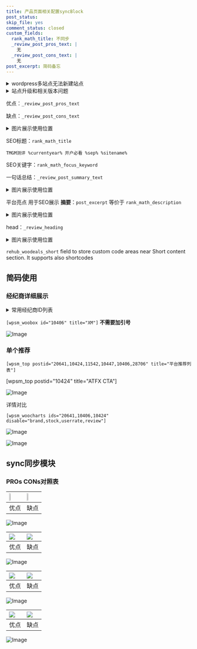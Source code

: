```yaml
---
title: 产品页面相关配置syncBlock
post_status: 
skip_file: yes
comment_status: closed
custom_fields:
  rank_math_title: 不同步
  _review_post_pros_text: |
    无
  _review_post_cons_text: |
    无
post_excerpt: 简码备忘
---
```

<details><summary>wordpress多站点无法新建站点</summary>

<li>和报错需要清理cookies一样的原因</li>
<li>wp-config.php里面<code>define( 'SUBDOMAIN_INSTALL', false );//子域名安装</code></li>
<li>新建子站点是用<code>define( 'SUBDOMAIN_INSTALL', true);//子域名安装</code> 完成以后，改成<code>false</code></li>
</details>

<details><summary>站点升级和相关版本问题</summary>

<p>wordpress：5.9.9
woocommerce：7.5.1
出现问题的地方：主题选项里面>><strong>Product layout >>compact style</strong></p>
<p>如何出现没有用过的字段 导致无法保存。先导出配置 然后进行修改，后面再次恢复即可。</p>
<p>出现部分字段无法显示时，需要返回默认布局后，对产品进行保存就好了。</p>
<p></p>
</details>

优点：`_review_post_pros_text`

缺点：`_review_post_cons_text`

<details><summary>图片展示使用位置</summary>

<img src="https://prod-files-secure.s3.us-west-2.amazonaws.com/39ed1227-6d7d-4570-be36-9ccd4a2c4241/f51d3d83-55d4-4bdf-9604-f37ec77ab556/Untitled.png?X-Amz-Algorithm=AWS4-HMAC-SHA256&X-Amz-Content-Sha256=UNSIGNED-PAYLOAD&X-Amz-Credential=ASIAZI2LB466WNVK3E4K%2F20251009%2Fus-west-2%2Fs3%2Faws4_request&X-Amz-Date=20251009T045516Z&X-Amz-Expires=3600&X-Amz-Security-Token=IQoJb3JpZ2luX2VjEDUaCXVzLXdlc3QtMiJGMEQCIFXJrMnUK%2BqIFnf799lDx1tuJSxLU12KP1nWxBqbYmylAiBoFrRtEc8TmngEsU3NL3isMzfKQfkI%2F5hdLCpLAgk0ISqIBAjO%2F%2F%2F%2F%2F%2F%2F%2F%2F%2F8BEAAaDDYzNzQyMzE4MzgwNSIM7iwWTVWnM084qk5SKtwDyNb5RM0xWujsBFTqqvoyaWZnD8wY2AcP%2BFKdLn%2BO4xdSmfmQpAPOFwJa85ZgJ%2BL5gXg486h%2BgUcuVs3kFyFLtM%2BTLCcpz3oIKlM6hAUCOvnpAfPWgD4uFHaRMK40T9QcF47t6h1rCWJVbYjCxDkj7zDKW9w9iAulXRdvd0hlkBWYEZINB1vI1E%2B3cAAVRhIx43woivMWuCc4vZK%2FN29QD2KCPDO1mCx%2FS9GeU%2F5PRd9qG%2FgYlPLXiAqYiGTAzhcH750Ao%2BHwNGHhvVHWlj9i2dZaMxZ9Rr%2FJXavFUwyr8Bs5of9fMyAxYsbuD0mKbnd60foenmlU1mjIHUtCze7oeRbV3BxefG%2BheijgDx4VkP6U6Ir1ZOz0mqq7%2BzJkfQISOTc5jeXKHGd3Fn6lZyQ%2BQ0cHFVLHJJUxnvPNP4uLcKWUPEylGYbFIvnSxYaNESggoOl%2B4pneCXfuI1jAFu%2BNxIYeLG2V8CFLo23rKWcLaakNHt43AYTl%2BYtUgimLvTfi56tmlNcA8MwoIYGMArF75Z17%2BGouOOeC7X%2FFkiCgqOj85xKrX9byDvP1NMtx5OyCKSpD81JlgqtaU0PdUnVjgr1BTGf9vfW8Xci64NWyAp2UmY5Iou2yOSDmW4Ewr%2FecxwY6pgHlcXbEg5mH9JEIzqOLzXbKy6ur1EtQPMkMfDDf4lGqdat%2BU7fhFnzF5LLHlCQZeLSxHFLIYdCL1paCWPJBelnfPut%2Fsa5wDehqtnUvaT3oaibLdrQv1WB0JdO0nJ8IXkSEtXQtJE1rQoDFZa32pFd09c1E8RsmUKmegAk8%2BjCBKf7QCFw3%2Bb9aZw702OFxJkpPCw3X3eJMj7DWlwxZQf3an4JLcK6w&X-Amz-Signature=366054e5e197ad129f7717d0357c062d4907a04184bcc20d227006600ad8d01b&X-Amz-SignedHeaders=host&x-amz-checksum-mode=ENABLED&x-id=GetObject" alt="Image">
</details>

SEO标题：`rank_math_title`

`TMGM测评 %currentyear% 开户必看 %sep% %sitename%`

SEO关键字：`rank_math_focus_keyword`

一句话总结：`_review_post_summary_text`

<details><summary>图片展示使用位置</summary>

<img src="https://prod-files-secure.s3.us-west-2.amazonaws.com/39ed1227-6d7d-4570-be36-9ccd4a2c4241/4b96a922-296c-4f4e-8630-d1c870cbce01/Untitled.png?X-Amz-Algorithm=AWS4-HMAC-SHA256&X-Amz-Content-Sha256=UNSIGNED-PAYLOAD&X-Amz-Credential=ASIAZI2LB466RLBFFUVZ%2F20251009%2Fus-west-2%2Fs3%2Faws4_request&X-Amz-Date=20251009T045516Z&X-Amz-Expires=3600&X-Amz-Security-Token=IQoJb3JpZ2luX2VjEDUaCXVzLXdlc3QtMiJGMEQCIEtwHlSX07guHCoEi2GJV2M21yz3eKnQ8dXuR8vGAbwUAiBGuoyndSFv3K5G0UeXCRFrmWyp8Wsk0mY0YmVZ4ZVyIiqIBAjO%2F%2F%2F%2F%2F%2F%2F%2F%2F%2F8BEAAaDDYzNzQyMzE4MzgwNSIMvN8tOPAs9SJO7HX5KtwDAWtbhDhC%2BNUXgQLdNNPC6hsk4q0xxzptxRCvGNQeLfTuagrgk0ztHwDHLsP0oHz%2F7t8rDJY0Lu1LcAZmQPd4luE33evU3aG7t4yy9n8o%2FrSZY4zS3ctoksk4Ruw12Q%2BS%2F0QfgH55R%2FUSZI91NO5%2FwsAL7ZiyUNpY6iIUyL02qqZLQDYzZuyty0oz19F6p3Qr10P3lt6J1VL5zQQrlAN14RSat6mXMRqzFOpSoKYjIvrv7G%2B7OEj3QqeK%2FbA5Eig0LoEYXtkMuBVL4sdtqar%2BGHjMlY%2FT4rskk6J%2BXkZwgOzPbm90b270Mt3Xgt1wo8H%2B9YlNpkN08qkboca8xC%2F9f0Z%2F554Iqv67iw67Suea8LPKHgaLC5oQrj0lJGWTJ8TJhu2bgAxiqsvtyFAq6XqS7Alj5aZJV7IJ3ra9V9Jh7JzFAUx9HWFRGpWMtpKBWKXr2SjmMoBmsXTnoSiqPAKimQs8UlMQQJZFxYN5rDQcgwLeRkO5QjiytkiUWx1JaxvzGbp8bpEnwyBfb2NaZoLfDvRuojBmB23PMtNr3LTp6wDWha2vBBep5jS918uQJF7sANajlLdCkZ%2FNbFOgQOaeHdth5Maw3nMNFIZ6lBakNz05BynEmdyjY58pzo8w%2FPecxwY6pgG%2FDdPMZ4w6%2B37ix9F5Zo%2F9nOMnxohI1dGOeESq6DZsCRc6pQF0fZ%2F2YRlPH6cVH1odCE38DuvTnkF%2BAKEKzEaa82UbOeIW92ASVL5fIbzxkMbW2ArWpYSJks3Bg%2BgjlBPs44LqCfH2%2BiebnK4lXXeb3SzYeM%2FyjRZOHVE5%2BJdNi7IWD4NuMvZDzrKEBwvQGSvSydSzmUEFIWuTRF1VyWXCfaGmyzj8&X-Amz-Signature=8c84f3751d461a1b013791e61ec5d34a3571f48af1aa6aa5d2727be20c304756&X-Amz-SignedHeaders=host&x-amz-checksum-mode=ENABLED&x-id=GetObject" alt="Image">
</details>

平台亮点 用于SEO展示 **摘要**：`post_excerpt`  等价于 `rank_math_description`

<details><summary>图片展示使用位置</summary>

<img src="https://prod-files-secure.s3.us-west-2.amazonaws.com/39ed1227-6d7d-4570-be36-9ccd4a2c4241/1ee11f63-b60a-4dfe-a7a7-d58ff23b5d88/Untitled.png?X-Amz-Algorithm=AWS4-HMAC-SHA256&X-Amz-Content-Sha256=UNSIGNED-PAYLOAD&X-Amz-Credential=ASIAZI2LB4664YRPOX5S%2F20251009%2Fus-west-2%2Fs3%2Faws4_request&X-Amz-Date=20251009T045516Z&X-Amz-Expires=3600&X-Amz-Security-Token=IQoJb3JpZ2luX2VjEDUaCXVzLXdlc3QtMiJIMEYCIQC11rpQ%2FdsydOmikEvEN10kwPfEpXdqCqzOn0D6iweD3QIhAPbfsxcfa1bavsA5EpmYy2DNlL96x2ugTjaIDrC7ofeYKogECM7%2F%2F%2F%2F%2F%2F%2F%2F%2F%2FwEQABoMNjM3NDIzMTgzODA1IgzgZmQT%2BxDa9M6HUuoq3AMDIar8RkVIoHkH24ZU25j806NdW68W8teJ0p80EyCRLu0fukk%2FFcN%2Bcz5rVIUzPfbOKfUjbv7REPz8Qnvh%2F9dqb3uFn2COnL16gzzH1HCohoPvwYT1%2B8%2BWdpDDW5z3KYbEUqctAw5R68pqrrjik4EjvrjcfzESxeILYVnaziQG8ZMay3l1pW%2BdNmm%2FwVe0S8xaN5yjjjlBjjcWfCL1Sxksdh%2FBrEZyxvOMHjpjU%2FIxaRIXyVHCeE%2B3Qz2J8MW9OqwP4SCoqCH%2BOwGlB66ocvWoa98y31%2FdDp01MlEy3zhaSb3wP16nUXZYED9cYb%2FDWjKc1kFb%2B19a0M2ZE7rpf0YoZmi1Ge0ckeK6WlEB3M78gjOKjoz%2FCzPawSPC3tTYWFELlby50DIEaHkAoByrCO%2FS2A2TfRPytAuJ5Dc4g3iKTiQw1SQ2A77yK%2BUSTMKY%2BIvsq5sRvLC5nUPn%2FBf11FZTu4qOlV9ICabj%2FJELys9WLp7MyOYdtA1zYF7h%2BI9iMgT%2Bgid0b75rvdNZbavygaYWaqtTWn753nEkC5%2Bo1BzeMvD8liy5ZHKGDtCi7UiJ3FcJcYG25rpjddgoNfZrkNVv1apFIxbs8JTKGEjXzxYZUChwbDsngZD4CBy76jCv95zHBjqkATjk6OdgDPgaU%2BAlyO68vTBD7HziybDfJZzyio2SZGZSsetmjMiqGhn051sVvNTgsnOfUd82OmnJz5G0nK5eTzSbHc%2F3cP%2F9FL9L7mtcBEpO6mMxis6chvJDL7u2990nxSui6wdKmDgU2QRbrZxA1GbMp4D3JywvvijyWFEIaN3%2FtawoaQ%2FrIOR%2B81SCp9N1AoHhk0uGZ8WQFOB%2FJvVNEiQyDoa6&X-Amz-Signature=8fbf5411d5146549d4ef48050967668db89195f571d0ee1b0a0a446d073811e9&X-Amz-SignedHeaders=host&x-amz-checksum-mode=ENABLED&x-id=GetObject" alt="Image">
<img src="https://prod-files-secure.s3.us-west-2.amazonaws.com/39ed1227-6d7d-4570-be36-9ccd4a2c4241/ad4118b5-78d8-4fbe-801e-3b29b5d99c01/Untitled.png?X-Amz-Algorithm=AWS4-HMAC-SHA256&X-Amz-Content-Sha256=UNSIGNED-PAYLOAD&X-Amz-Credential=ASIAZI2LB4664YRPOX5S%2F20251009%2Fus-west-2%2Fs3%2Faws4_request&X-Amz-Date=20251009T045516Z&X-Amz-Expires=3600&X-Amz-Security-Token=IQoJb3JpZ2luX2VjEDUaCXVzLXdlc3QtMiJIMEYCIQC11rpQ%2FdsydOmikEvEN10kwPfEpXdqCqzOn0D6iweD3QIhAPbfsxcfa1bavsA5EpmYy2DNlL96x2ugTjaIDrC7ofeYKogECM7%2F%2F%2F%2F%2F%2F%2F%2F%2F%2FwEQABoMNjM3NDIzMTgzODA1IgzgZmQT%2BxDa9M6HUuoq3AMDIar8RkVIoHkH24ZU25j806NdW68W8teJ0p80EyCRLu0fukk%2FFcN%2Bcz5rVIUzPfbOKfUjbv7REPz8Qnvh%2F9dqb3uFn2COnL16gzzH1HCohoPvwYT1%2B8%2BWdpDDW5z3KYbEUqctAw5R68pqrrjik4EjvrjcfzESxeILYVnaziQG8ZMay3l1pW%2BdNmm%2FwVe0S8xaN5yjjjlBjjcWfCL1Sxksdh%2FBrEZyxvOMHjpjU%2FIxaRIXyVHCeE%2B3Qz2J8MW9OqwP4SCoqCH%2BOwGlB66ocvWoa98y31%2FdDp01MlEy3zhaSb3wP16nUXZYED9cYb%2FDWjKc1kFb%2B19a0M2ZE7rpf0YoZmi1Ge0ckeK6WlEB3M78gjOKjoz%2FCzPawSPC3tTYWFELlby50DIEaHkAoByrCO%2FS2A2TfRPytAuJ5Dc4g3iKTiQw1SQ2A77yK%2BUSTMKY%2BIvsq5sRvLC5nUPn%2FBf11FZTu4qOlV9ICabj%2FJELys9WLp7MyOYdtA1zYF7h%2BI9iMgT%2Bgid0b75rvdNZbavygaYWaqtTWn753nEkC5%2Bo1BzeMvD8liy5ZHKGDtCi7UiJ3FcJcYG25rpjddgoNfZrkNVv1apFIxbs8JTKGEjXzxYZUChwbDsngZD4CBy76jCv95zHBjqkATjk6OdgDPgaU%2BAlyO68vTBD7HziybDfJZzyio2SZGZSsetmjMiqGhn051sVvNTgsnOfUd82OmnJz5G0nK5eTzSbHc%2F3cP%2F9FL9L7mtcBEpO6mMxis6chvJDL7u2990nxSui6wdKmDgU2QRbrZxA1GbMp4D3JywvvijyWFEIaN3%2FtawoaQ%2FrIOR%2B81SCp9N1AoHhk0uGZ8WQFOB%2FJvVNEiQyDoa6&X-Amz-Signature=39b34961eb004fc21892001931502de6b0ca43b732553d23d85f96039233569f&X-Amz-SignedHeaders=host&x-amz-checksum-mode=ENABLED&x-id=GetObject" alt="Image">
<img src="https://prod-files-secure.s3.us-west-2.amazonaws.com/39ed1227-6d7d-4570-be36-9ccd4a2c4241/a38cf7c9-a79c-4b64-9e94-13589fe0758b/Untitled.png?X-Amz-Algorithm=AWS4-HMAC-SHA256&X-Amz-Content-Sha256=UNSIGNED-PAYLOAD&X-Amz-Credential=ASIAZI2LB4664YRPOX5S%2F20251009%2Fus-west-2%2Fs3%2Faws4_request&X-Amz-Date=20251009T045516Z&X-Amz-Expires=3600&X-Amz-Security-Token=IQoJb3JpZ2luX2VjEDUaCXVzLXdlc3QtMiJIMEYCIQC11rpQ%2FdsydOmikEvEN10kwPfEpXdqCqzOn0D6iweD3QIhAPbfsxcfa1bavsA5EpmYy2DNlL96x2ugTjaIDrC7ofeYKogECM7%2F%2F%2F%2F%2F%2F%2F%2F%2F%2FwEQABoMNjM3NDIzMTgzODA1IgzgZmQT%2BxDa9M6HUuoq3AMDIar8RkVIoHkH24ZU25j806NdW68W8teJ0p80EyCRLu0fukk%2FFcN%2Bcz5rVIUzPfbOKfUjbv7REPz8Qnvh%2F9dqb3uFn2COnL16gzzH1HCohoPvwYT1%2B8%2BWdpDDW5z3KYbEUqctAw5R68pqrrjik4EjvrjcfzESxeILYVnaziQG8ZMay3l1pW%2BdNmm%2FwVe0S8xaN5yjjjlBjjcWfCL1Sxksdh%2FBrEZyxvOMHjpjU%2FIxaRIXyVHCeE%2B3Qz2J8MW9OqwP4SCoqCH%2BOwGlB66ocvWoa98y31%2FdDp01MlEy3zhaSb3wP16nUXZYED9cYb%2FDWjKc1kFb%2B19a0M2ZE7rpf0YoZmi1Ge0ckeK6WlEB3M78gjOKjoz%2FCzPawSPC3tTYWFELlby50DIEaHkAoByrCO%2FS2A2TfRPytAuJ5Dc4g3iKTiQw1SQ2A77yK%2BUSTMKY%2BIvsq5sRvLC5nUPn%2FBf11FZTu4qOlV9ICabj%2FJELys9WLp7MyOYdtA1zYF7h%2BI9iMgT%2Bgid0b75rvdNZbavygaYWaqtTWn753nEkC5%2Bo1BzeMvD8liy5ZHKGDtCi7UiJ3FcJcYG25rpjddgoNfZrkNVv1apFIxbs8JTKGEjXzxYZUChwbDsngZD4CBy76jCv95zHBjqkATjk6OdgDPgaU%2BAlyO68vTBD7HziybDfJZzyio2SZGZSsetmjMiqGhn051sVvNTgsnOfUd82OmnJz5G0nK5eTzSbHc%2F3cP%2F9FL9L7mtcBEpO6mMxis6chvJDL7u2990nxSui6wdKmDgU2QRbrZxA1GbMp4D3JywvvijyWFEIaN3%2FtawoaQ%2FrIOR%2B81SCp9N1AoHhk0uGZ8WQFOB%2FJvVNEiQyDoa6&X-Amz-Signature=ac996e20e96711d90ec717ceea2cda3646ee0b1db6a394a56897a65a546b9252&X-Amz-SignedHeaders=host&x-amz-checksum-mode=ENABLED&x-id=GetObject" alt="Image">
<img src="https://prod-files-secure.s3.us-west-2.amazonaws.com/39ed1227-6d7d-4570-be36-9ccd4a2c4241/7da6fc1e-d2ac-42ae-8c75-cb5749aa18f6/Untitled.png?X-Amz-Algorithm=AWS4-HMAC-SHA256&X-Amz-Content-Sha256=UNSIGNED-PAYLOAD&X-Amz-Credential=ASIAZI2LB4664YRPOX5S%2F20251009%2Fus-west-2%2Fs3%2Faws4_request&X-Amz-Date=20251009T045516Z&X-Amz-Expires=3600&X-Amz-Security-Token=IQoJb3JpZ2luX2VjEDUaCXVzLXdlc3QtMiJIMEYCIQC11rpQ%2FdsydOmikEvEN10kwPfEpXdqCqzOn0D6iweD3QIhAPbfsxcfa1bavsA5EpmYy2DNlL96x2ugTjaIDrC7ofeYKogECM7%2F%2F%2F%2F%2F%2F%2F%2F%2F%2FwEQABoMNjM3NDIzMTgzODA1IgzgZmQT%2BxDa9M6HUuoq3AMDIar8RkVIoHkH24ZU25j806NdW68W8teJ0p80EyCRLu0fukk%2FFcN%2Bcz5rVIUzPfbOKfUjbv7REPz8Qnvh%2F9dqb3uFn2COnL16gzzH1HCohoPvwYT1%2B8%2BWdpDDW5z3KYbEUqctAw5R68pqrrjik4EjvrjcfzESxeILYVnaziQG8ZMay3l1pW%2BdNmm%2FwVe0S8xaN5yjjjlBjjcWfCL1Sxksdh%2FBrEZyxvOMHjpjU%2FIxaRIXyVHCeE%2B3Qz2J8MW9OqwP4SCoqCH%2BOwGlB66ocvWoa98y31%2FdDp01MlEy3zhaSb3wP16nUXZYED9cYb%2FDWjKc1kFb%2B19a0M2ZE7rpf0YoZmi1Ge0ckeK6WlEB3M78gjOKjoz%2FCzPawSPC3tTYWFELlby50DIEaHkAoByrCO%2FS2A2TfRPytAuJ5Dc4g3iKTiQw1SQ2A77yK%2BUSTMKY%2BIvsq5sRvLC5nUPn%2FBf11FZTu4qOlV9ICabj%2FJELys9WLp7MyOYdtA1zYF7h%2BI9iMgT%2Bgid0b75rvdNZbavygaYWaqtTWn753nEkC5%2Bo1BzeMvD8liy5ZHKGDtCi7UiJ3FcJcYG25rpjddgoNfZrkNVv1apFIxbs8JTKGEjXzxYZUChwbDsngZD4CBy76jCv95zHBjqkATjk6OdgDPgaU%2BAlyO68vTBD7HziybDfJZzyio2SZGZSsetmjMiqGhn051sVvNTgsnOfUd82OmnJz5G0nK5eTzSbHc%2F3cP%2F9FL9L7mtcBEpO6mMxis6chvJDL7u2990nxSui6wdKmDgU2QRbrZxA1GbMp4D3JywvvijyWFEIaN3%2FtawoaQ%2FrIOR%2B81SCp9N1AoHhk0uGZ8WQFOB%2FJvVNEiQyDoa6&X-Amz-Signature=98dd41d612e79355f2019c0d6e1db1287a7c1b4d287c9d025d33b3f71b42c664&X-Amz-SignedHeaders=host&x-amz-checksum-mode=ENABLED&x-id=GetObject" alt="Image">
<img src="https://prod-files-secure.s3.us-west-2.amazonaws.com/39ed1227-6d7d-4570-be36-9ccd4a2c4241/7e97f40a-eaee-47f5-b2f9-475f96808fa7/Untitled.png?X-Amz-Algorithm=AWS4-HMAC-SHA256&X-Amz-Content-Sha256=UNSIGNED-PAYLOAD&X-Amz-Credential=ASIAZI2LB4664YRPOX5S%2F20251009%2Fus-west-2%2Fs3%2Faws4_request&X-Amz-Date=20251009T045516Z&X-Amz-Expires=3600&X-Amz-Security-Token=IQoJb3JpZ2luX2VjEDUaCXVzLXdlc3QtMiJIMEYCIQC11rpQ%2FdsydOmikEvEN10kwPfEpXdqCqzOn0D6iweD3QIhAPbfsxcfa1bavsA5EpmYy2DNlL96x2ugTjaIDrC7ofeYKogECM7%2F%2F%2F%2F%2F%2F%2F%2F%2F%2FwEQABoMNjM3NDIzMTgzODA1IgzgZmQT%2BxDa9M6HUuoq3AMDIar8RkVIoHkH24ZU25j806NdW68W8teJ0p80EyCRLu0fukk%2FFcN%2Bcz5rVIUzPfbOKfUjbv7REPz8Qnvh%2F9dqb3uFn2COnL16gzzH1HCohoPvwYT1%2B8%2BWdpDDW5z3KYbEUqctAw5R68pqrrjik4EjvrjcfzESxeILYVnaziQG8ZMay3l1pW%2BdNmm%2FwVe0S8xaN5yjjjlBjjcWfCL1Sxksdh%2FBrEZyxvOMHjpjU%2FIxaRIXyVHCeE%2B3Qz2J8MW9OqwP4SCoqCH%2BOwGlB66ocvWoa98y31%2FdDp01MlEy3zhaSb3wP16nUXZYED9cYb%2FDWjKc1kFb%2B19a0M2ZE7rpf0YoZmi1Ge0ckeK6WlEB3M78gjOKjoz%2FCzPawSPC3tTYWFELlby50DIEaHkAoByrCO%2FS2A2TfRPytAuJ5Dc4g3iKTiQw1SQ2A77yK%2BUSTMKY%2BIvsq5sRvLC5nUPn%2FBf11FZTu4qOlV9ICabj%2FJELys9WLp7MyOYdtA1zYF7h%2BI9iMgT%2Bgid0b75rvdNZbavygaYWaqtTWn753nEkC5%2Bo1BzeMvD8liy5ZHKGDtCi7UiJ3FcJcYG25rpjddgoNfZrkNVv1apFIxbs8JTKGEjXzxYZUChwbDsngZD4CBy76jCv95zHBjqkATjk6OdgDPgaU%2BAlyO68vTBD7HziybDfJZzyio2SZGZSsetmjMiqGhn051sVvNTgsnOfUd82OmnJz5G0nK5eTzSbHc%2F3cP%2F9FL9L7mtcBEpO6mMxis6chvJDL7u2990nxSui6wdKmDgU2QRbrZxA1GbMp4D3JywvvijyWFEIaN3%2FtawoaQ%2FrIOR%2B81SCp9N1AoHhk0uGZ8WQFOB%2FJvVNEiQyDoa6&X-Amz-Signature=52ddab3a744b3d0110cb2ba833634c88844ae8147ba29dc782f9a37c40db3081&X-Amz-SignedHeaders=host&x-amz-checksum-mode=ENABLED&x-id=GetObject" alt="Image">
</details>

head：`_review_heading`

<details><summary>图片展示使用位置</summary>

<img src="https://prod-files-secure.s3.us-west-2.amazonaws.com/39ed1227-6d7d-4570-be36-9ccd4a2c4241/3a4650ad-9887-415c-889a-edd51fa54f27/Untitled.png?X-Amz-Algorithm=AWS4-HMAC-SHA256&X-Amz-Content-Sha256=UNSIGNED-PAYLOAD&X-Amz-Credential=ASIAZI2LB4667NKF6P3N%2F20251009%2Fus-west-2%2Fs3%2Faws4_request&X-Amz-Date=20251009T045517Z&X-Amz-Expires=3600&X-Amz-Security-Token=IQoJb3JpZ2luX2VjEDUaCXVzLXdlc3QtMiJIMEYCIQC1WqRM%2B73YQfyhFMAcAoHB6MAx80G2pOoYrdwjfv4e2QIhAMePsaUc9ERfCtQhBuK%2BivabzGc1Mv%2F8JAzHJxaAxcxrKogECM7%2F%2F%2F%2F%2F%2F%2F%2F%2F%2FwEQABoMNjM3NDIzMTgzODA1IgzNLF5O8uYGwjZFea8q3ANgBTdSymVhBWSpGA1PITRZjuSOcZ0MV1VJxkBlJhxYRYaxmcOIPJzYm1M0ZKh1e0vphrZR1XBShtoVXhahVFIi%2F%2FypHky5zKq0tDK9q1FhP7BAADV1d3YgVA7yH92fD%2FIixyiBeBFyutfQhboQrXsOjoQvKlAO1vRAHR9OGq9z0Yi0GW8%2F%2B8uhu0I67fSLQ4STvTJaKhzfo6JLH5fkVnZgwTMLO6sKHqL7u7HYBHjoJwLyTxS6oaHWopGKixF1l8ULK1Oe5Y2r9E2q%2FPMCu5jjhNUm5XareOmWN9byFPublwlwAryqj4cnp5CRCxqgSMayVS9dpfoOWJ6HLbTkC6gO6O2VYIrSE2XOY0XZLOCpITl1ftKTxR%2Bym%2BP8llak%2BX%2FlotC57eHREh2hgw%2FmkdfidboH%2BuoNZV2jmXzNvouUrjUZQtFILBSKM7lSAZUIR33LPPBeIDdRsfMRlGAqA%2B%2Fy0wYrm2TGO9F1EwVsnJp4zCC8jpfenHoZ1ajvx%2Bbde2AdV1xEaIzoNSkaP9mR9Tm%2B6AlwcQ1Zlb5GuiNfC2BmPzK7pIhIKAyRf%2BMGDinldZ4cMPcdvd18YrikLgRe%2FVlYZ3frJCa5WsNyR0nFXvJziWTLdzfAVj%2B7RL%2FqiTCW95zHBjqkAdfgNU7fRGEOLhxQDTQ7gCvIK2NZTHn%2BUgk3h5UO8DsM8lUgfMerdfXrp5WKoSmTDW2lKXlYiY7HBybaIpbiBm9ftIegRBXBF5t2XdEn734Y2NWWhjtB7D6pJWBXd1JfJGVJfvOhmb3pWGR0obPRvjAq1ygc%2BpVaZAhLmtxvzQ0Pdixnb%2Fk7UOKK%2B6dQ8ESEDOQVXxIFtp9I1dPXLd4WtYTB%2F2eY&X-Amz-Signature=c745c372acee258392cd86ffe2c86184cf10397136ae547a0c33edd9cd562e58&X-Amz-SignedHeaders=host&x-amz-checksum-mode=ENABLED&x-id=GetObject" alt="Image">
</details>

`rehub_woodeals_short`	field to store custom code areas near Short content section. It supports also shortcodes



## 简码使用

### 经纪商详细展示

<details><summary>常用经纪商ID列表</summary>

<pre><code class="php">嘉盛 ===> 20641  [wpsm_woobox id="20641" title="嘉盛"]
易信easymarkets ===> 11542  [wpsm_woobox id="11542" title="易信easymarkets"]
ATFX外汇 ===> 10424  [wpsm_woobox id="10424" title="ATFX"]
XM ===> 10406  [wpsm_woobox id="10406" title="XM"]
TMGM ===> 29622  [wpsm_woobox id="29622" title="TMGM"]
HYCM ===> 10447  [wpsm_woobox id="10447" title="HYCM"]
fpmarkets澳福外汇 ===> 20639  [wpsm_woobox id="20639" title="fpmarkets澳福外汇"]</code></pre>
</details>

`[wpsm_woobox id="10406" title="XM"]` **不需要加引号**

![Image](https://prod-files-secure.s3.us-west-2.amazonaws.com/39ed1227-6d7d-4570-be36-9ccd4a2c4241/4f898f9d-0fa7-4e43-acd3-ac6bc7be575a/Untitled.png?X-Amz-Algorithm=AWS4-HMAC-SHA256&X-Amz-Content-Sha256=UNSIGNED-PAYLOAD&X-Amz-Credential=ASIAZI2LB466UNYY4C4Q%2F20251009%2Fus-west-2%2Fs3%2Faws4_request&X-Amz-Date=20251009T045515Z&X-Amz-Expires=3600&X-Amz-Security-Token=IQoJb3JpZ2luX2VjEDUaCXVzLXdlc3QtMiJIMEYCIQCksEiUsdlVWldEj1v419ZXOy2yH7qwG%2B5IKIaLV%2FxHfgIhAJJEv8J6j72ezAw6ITmpKhpGDOPgiwnftssbuHUhGRh0KogECM7%2F%2F%2F%2F%2F%2F%2F%2F%2F%2FwEQABoMNjM3NDIzMTgzODA1IgxNqZaSGHHnLTafZjIq3APnXtqlKR4y%2FrulvzbvoYrYz40zMOe17dtLEHpInfZjjoL9fusSPFq7YFKKuw4OIqYdhk87EX7KbRtFLcJAEHS%2BFYYycKwj2skBLMsUAmWZaD%2F1hWD%2BEewU5pocO7DWBg1xahK5hi7ueyG%2FkraDzmKteiy4v15mSqzMYRKbT3aBSiS3qZ4y0Gx%2B%2Fwo%2F0SgpyhxMwo0k%2FZcRhbUy6FzKc5kva4w4TzK6celBcjLDB%2FS80VrlWD%2FLRiLYnugPKzaKUsIt8nNI5K20YOBJrN9I6stTHhFc%2F9ceKa1XPtwir5Piis%2BOmQCAVQKCzY3XN4krvTe9ovuLrm7oXtYZ%2FlcgR7NeIw28yGmCRjhi%2BUbMEpDQCh7s%2FQem6aavO1LvGryptyvT5IEt39r9qbKva4TEtovNaPBtTdC7DJ7I5aHI0QgU0XFvvTa5xSUqKKIx8DL%2BDlAwj41F9Kxz7zoVcUhAVeGHqBRD3uGwIW%2FO42llyb5nMIQZ4W8fdGw8ukpoij3s%2Fxz5bmAZzErrIjwSZIg7aaGomNYJMcuBrr0mvnHqq%2F1oXoYn%2BNHgFv57vip0mM1zzsDxiSO3yjcDSh3FgZ1SxXUsmtr%2FmdCsdxGDrq%2FhTluXE9SRK%2FXF%2F9i%2Br6cUIDCZ95zHBjqkAeO9boDNaEBvkt8EZPupNJ1gbte1vHIoFXt4%2BcxSFyQOHBwzdiaa5GZalqW6iFhsUEXVj9xwAhs6KENje49hoccETaBq9HfVblt3asCsnpKDexXUsyY%2BSu5FEOTrheg%2FAs9VmKJk4kPNTe3l45O5oEEEnmfaOLW2RYTjbs24jYYb1CkNNll%2BPNm85uT4Sdb9121tj0EdIM%2BcTcL%2Fk3NI4%2BTIH4g5&X-Amz-Signature=21b93a0d12ead9ddfc9c24dc87d405561ed2dc5217ccf41a5889374f240dace8&X-Amz-SignedHeaders=host&x-amz-checksum-mode=ENABLED&x-id=GetObject)

### 单个推荐
`[wpsm_top postid="20641,10424,11542,10447,10406,28706" title="平台推荐列表"]`

[wpsm_top postid="10424" title="ATFX CTA"]

![Image](https://prod-files-secure.s3.us-west-2.amazonaws.com/39ed1227-6d7d-4570-be36-9ccd4a2c4241/5ac620dc-51a8-48b6-b55d-91f47299193c/Untitled.png?X-Amz-Algorithm=AWS4-HMAC-SHA256&X-Amz-Content-Sha256=UNSIGNED-PAYLOAD&X-Amz-Credential=ASIAZI2LB466UNYY4C4Q%2F20251009%2Fus-west-2%2Fs3%2Faws4_request&X-Amz-Date=20251009T045515Z&X-Amz-Expires=3600&X-Amz-Security-Token=IQoJb3JpZ2luX2VjEDUaCXVzLXdlc3QtMiJIMEYCIQCksEiUsdlVWldEj1v419ZXOy2yH7qwG%2B5IKIaLV%2FxHfgIhAJJEv8J6j72ezAw6ITmpKhpGDOPgiwnftssbuHUhGRh0KogECM7%2F%2F%2F%2F%2F%2F%2F%2F%2F%2FwEQABoMNjM3NDIzMTgzODA1IgxNqZaSGHHnLTafZjIq3APnXtqlKR4y%2FrulvzbvoYrYz40zMOe17dtLEHpInfZjjoL9fusSPFq7YFKKuw4OIqYdhk87EX7KbRtFLcJAEHS%2BFYYycKwj2skBLMsUAmWZaD%2F1hWD%2BEewU5pocO7DWBg1xahK5hi7ueyG%2FkraDzmKteiy4v15mSqzMYRKbT3aBSiS3qZ4y0Gx%2B%2Fwo%2F0SgpyhxMwo0k%2FZcRhbUy6FzKc5kva4w4TzK6celBcjLDB%2FS80VrlWD%2FLRiLYnugPKzaKUsIt8nNI5K20YOBJrN9I6stTHhFc%2F9ceKa1XPtwir5Piis%2BOmQCAVQKCzY3XN4krvTe9ovuLrm7oXtYZ%2FlcgR7NeIw28yGmCRjhi%2BUbMEpDQCh7s%2FQem6aavO1LvGryptyvT5IEt39r9qbKva4TEtovNaPBtTdC7DJ7I5aHI0QgU0XFvvTa5xSUqKKIx8DL%2BDlAwj41F9Kxz7zoVcUhAVeGHqBRD3uGwIW%2FO42llyb5nMIQZ4W8fdGw8ukpoij3s%2Fxz5bmAZzErrIjwSZIg7aaGomNYJMcuBrr0mvnHqq%2F1oXoYn%2BNHgFv57vip0mM1zzsDxiSO3yjcDSh3FgZ1SxXUsmtr%2FmdCsdxGDrq%2FhTluXE9SRK%2FXF%2F9i%2Br6cUIDCZ95zHBjqkAeO9boDNaEBvkt8EZPupNJ1gbte1vHIoFXt4%2BcxSFyQOHBwzdiaa5GZalqW6iFhsUEXVj9xwAhs6KENje49hoccETaBq9HfVblt3asCsnpKDexXUsyY%2BSu5FEOTrheg%2FAs9VmKJk4kPNTe3l45O5oEEEnmfaOLW2RYTjbs24jYYb1CkNNll%2BPNm85uT4Sdb9121tj0EdIM%2BcTcL%2Fk3NI4%2BTIH4g5&X-Amz-Signature=005a78752fa873fa01014d05089dbbf5a1f661ffda6c47babccf3f1e3950c587&X-Amz-SignedHeaders=host&x-amz-checksum-mode=ENABLED&x-id=GetObject)

详情对比

`[wpsm_woocharts ids="20641,10406,10424" disable="brand,stock,userrate,review"]`

![Image](https://prod-files-secure.s3.us-west-2.amazonaws.com/39ed1227-6d7d-4570-be36-9ccd4a2c4241/bf3ba45f-b9f3-4295-8aef-b4a495fd25f4/Untitled.png?X-Amz-Algorithm=AWS4-HMAC-SHA256&X-Amz-Content-Sha256=UNSIGNED-PAYLOAD&X-Amz-Credential=ASIAZI2LB466UNYY4C4Q%2F20251009%2Fus-west-2%2Fs3%2Faws4_request&X-Amz-Date=20251009T045515Z&X-Amz-Expires=3600&X-Amz-Security-Token=IQoJb3JpZ2luX2VjEDUaCXVzLXdlc3QtMiJIMEYCIQCksEiUsdlVWldEj1v419ZXOy2yH7qwG%2B5IKIaLV%2FxHfgIhAJJEv8J6j72ezAw6ITmpKhpGDOPgiwnftssbuHUhGRh0KogECM7%2F%2F%2F%2F%2F%2F%2F%2F%2F%2FwEQABoMNjM3NDIzMTgzODA1IgxNqZaSGHHnLTafZjIq3APnXtqlKR4y%2FrulvzbvoYrYz40zMOe17dtLEHpInfZjjoL9fusSPFq7YFKKuw4OIqYdhk87EX7KbRtFLcJAEHS%2BFYYycKwj2skBLMsUAmWZaD%2F1hWD%2BEewU5pocO7DWBg1xahK5hi7ueyG%2FkraDzmKteiy4v15mSqzMYRKbT3aBSiS3qZ4y0Gx%2B%2Fwo%2F0SgpyhxMwo0k%2FZcRhbUy6FzKc5kva4w4TzK6celBcjLDB%2FS80VrlWD%2FLRiLYnugPKzaKUsIt8nNI5K20YOBJrN9I6stTHhFc%2F9ceKa1XPtwir5Piis%2BOmQCAVQKCzY3XN4krvTe9ovuLrm7oXtYZ%2FlcgR7NeIw28yGmCRjhi%2BUbMEpDQCh7s%2FQem6aavO1LvGryptyvT5IEt39r9qbKva4TEtovNaPBtTdC7DJ7I5aHI0QgU0XFvvTa5xSUqKKIx8DL%2BDlAwj41F9Kxz7zoVcUhAVeGHqBRD3uGwIW%2FO42llyb5nMIQZ4W8fdGw8ukpoij3s%2Fxz5bmAZzErrIjwSZIg7aaGomNYJMcuBrr0mvnHqq%2F1oXoYn%2BNHgFv57vip0mM1zzsDxiSO3yjcDSh3FgZ1SxXUsmtr%2FmdCsdxGDrq%2FhTluXE9SRK%2FXF%2F9i%2Br6cUIDCZ95zHBjqkAeO9boDNaEBvkt8EZPupNJ1gbte1vHIoFXt4%2BcxSFyQOHBwzdiaa5GZalqW6iFhsUEXVj9xwAhs6KENje49hoccETaBq9HfVblt3asCsnpKDexXUsyY%2BSu5FEOTrheg%2FAs9VmKJk4kPNTe3l45O5oEEEnmfaOLW2RYTjbs24jYYb1CkNNll%2BPNm85uT4Sdb9121tj0EdIM%2BcTcL%2Fk3NI4%2BTIH4g5&X-Amz-Signature=f1b81eb134e0d16ecfdab14d9b33d8d53d8e14b063f8bbf0716c8fbf120c3e38&X-Amz-SignedHeaders=host&x-amz-checksum-mode=ENABLED&x-id=GetObject)

![Image](https://prod-files-secure.s3.us-west-2.amazonaws.com/39ed1227-6d7d-4570-be36-9ccd4a2c4241/30bc56ef-f383-4b48-9768-2ebc9e436ec0/Untitled.png?X-Amz-Algorithm=AWS4-HMAC-SHA256&X-Amz-Content-Sha256=UNSIGNED-PAYLOAD&X-Amz-Credential=ASIAZI2LB466UNYY4C4Q%2F20251009%2Fus-west-2%2Fs3%2Faws4_request&X-Amz-Date=20251009T045515Z&X-Amz-Expires=3600&X-Amz-Security-Token=IQoJb3JpZ2luX2VjEDUaCXVzLXdlc3QtMiJIMEYCIQCksEiUsdlVWldEj1v419ZXOy2yH7qwG%2B5IKIaLV%2FxHfgIhAJJEv8J6j72ezAw6ITmpKhpGDOPgiwnftssbuHUhGRh0KogECM7%2F%2F%2F%2F%2F%2F%2F%2F%2F%2FwEQABoMNjM3NDIzMTgzODA1IgxNqZaSGHHnLTafZjIq3APnXtqlKR4y%2FrulvzbvoYrYz40zMOe17dtLEHpInfZjjoL9fusSPFq7YFKKuw4OIqYdhk87EX7KbRtFLcJAEHS%2BFYYycKwj2skBLMsUAmWZaD%2F1hWD%2BEewU5pocO7DWBg1xahK5hi7ueyG%2FkraDzmKteiy4v15mSqzMYRKbT3aBSiS3qZ4y0Gx%2B%2Fwo%2F0SgpyhxMwo0k%2FZcRhbUy6FzKc5kva4w4TzK6celBcjLDB%2FS80VrlWD%2FLRiLYnugPKzaKUsIt8nNI5K20YOBJrN9I6stTHhFc%2F9ceKa1XPtwir5Piis%2BOmQCAVQKCzY3XN4krvTe9ovuLrm7oXtYZ%2FlcgR7NeIw28yGmCRjhi%2BUbMEpDQCh7s%2FQem6aavO1LvGryptyvT5IEt39r9qbKva4TEtovNaPBtTdC7DJ7I5aHI0QgU0XFvvTa5xSUqKKIx8DL%2BDlAwj41F9Kxz7zoVcUhAVeGHqBRD3uGwIW%2FO42llyb5nMIQZ4W8fdGw8ukpoij3s%2Fxz5bmAZzErrIjwSZIg7aaGomNYJMcuBrr0mvnHqq%2F1oXoYn%2BNHgFv57vip0mM1zzsDxiSO3yjcDSh3FgZ1SxXUsmtr%2FmdCsdxGDrq%2FhTluXE9SRK%2FXF%2F9i%2Br6cUIDCZ95zHBjqkAeO9boDNaEBvkt8EZPupNJ1gbte1vHIoFXt4%2BcxSFyQOHBwzdiaa5GZalqW6iFhsUEXVj9xwAhs6KENje49hoccETaBq9HfVblt3asCsnpKDexXUsyY%2BSu5FEOTrheg%2FAs9VmKJk4kPNTe3l45O5oEEEnmfaOLW2RYTjbs24jYYb1CkNNll%2BPNm85uT4Sdb9121tj0EdIM%2BcTcL%2Fk3NI4%2BTIH4g5&X-Amz-Signature=10c0d3fcc86b79af7796508ec6a82f8bc54f2e232463763045d8b1ea35ff57e3&X-Amz-SignedHeaders=host&x-amz-checksum-mode=ENABLED&x-id=GetObject)

## sync同步模块

### PROs CONs对照表

| <img src="https://cdn.ifttt.fun/gh/jarlin8/OSS@main/icons/customize/pros.svg" height="auto" width="37.3%"> | <img src="https://cdn.ifttt.fun/gh/jarlin8/OSS@main/icons/customize/cons.svg" height="auto" width="28.8%"> |
| :--- | :--- |
| 优点 | 缺点 |

![Image](https://prod-files-secure.s3.us-west-2.amazonaws.com/39ed1227-6d7d-4570-be36-9ccd4a2c4241/8742b755-dfb5-4004-9a5f-d6e561664bd8/Untitled.png?X-Amz-Algorithm=AWS4-HMAC-SHA256&X-Amz-Content-Sha256=UNSIGNED-PAYLOAD&X-Amz-Credential=ASIAZI2LB466UNYY4C4Q%2F20251009%2Fus-west-2%2Fs3%2Faws4_request&X-Amz-Date=20251009T045515Z&X-Amz-Expires=3600&X-Amz-Security-Token=IQoJb3JpZ2luX2VjEDUaCXVzLXdlc3QtMiJIMEYCIQCksEiUsdlVWldEj1v419ZXOy2yH7qwG%2B5IKIaLV%2FxHfgIhAJJEv8J6j72ezAw6ITmpKhpGDOPgiwnftssbuHUhGRh0KogECM7%2F%2F%2F%2F%2F%2F%2F%2F%2F%2FwEQABoMNjM3NDIzMTgzODA1IgxNqZaSGHHnLTafZjIq3APnXtqlKR4y%2FrulvzbvoYrYz40zMOe17dtLEHpInfZjjoL9fusSPFq7YFKKuw4OIqYdhk87EX7KbRtFLcJAEHS%2BFYYycKwj2skBLMsUAmWZaD%2F1hWD%2BEewU5pocO7DWBg1xahK5hi7ueyG%2FkraDzmKteiy4v15mSqzMYRKbT3aBSiS3qZ4y0Gx%2B%2Fwo%2F0SgpyhxMwo0k%2FZcRhbUy6FzKc5kva4w4TzK6celBcjLDB%2FS80VrlWD%2FLRiLYnugPKzaKUsIt8nNI5K20YOBJrN9I6stTHhFc%2F9ceKa1XPtwir5Piis%2BOmQCAVQKCzY3XN4krvTe9ovuLrm7oXtYZ%2FlcgR7NeIw28yGmCRjhi%2BUbMEpDQCh7s%2FQem6aavO1LvGryptyvT5IEt39r9qbKva4TEtovNaPBtTdC7DJ7I5aHI0QgU0XFvvTa5xSUqKKIx8DL%2BDlAwj41F9Kxz7zoVcUhAVeGHqBRD3uGwIW%2FO42llyb5nMIQZ4W8fdGw8ukpoij3s%2Fxz5bmAZzErrIjwSZIg7aaGomNYJMcuBrr0mvnHqq%2F1oXoYn%2BNHgFv57vip0mM1zzsDxiSO3yjcDSh3FgZ1SxXUsmtr%2FmdCsdxGDrq%2FhTluXE9SRK%2FXF%2F9i%2Br6cUIDCZ95zHBjqkAeO9boDNaEBvkt8EZPupNJ1gbte1vHIoFXt4%2BcxSFyQOHBwzdiaa5GZalqW6iFhsUEXVj9xwAhs6KENje49hoccETaBq9HfVblt3asCsnpKDexXUsyY%2BSu5FEOTrheg%2FAs9VmKJk4kPNTe3l45O5oEEEnmfaOLW2RYTjbs24jYYb1CkNNll%2BPNm85uT4Sdb9121tj0EdIM%2BcTcL%2Fk3NI4%2BTIH4g5&X-Amz-Signature=3308538c8c2105d9dc2be0f632dc6a27cc552dfcb1f3bd3ab6ccdc807ff8d3cf&X-Amz-SignedHeaders=host&x-amz-checksum-mode=ENABLED&x-id=GetObject)

| <img src="https://cdn.ifttt.fun/gh/jarlin8/OSS@main/icons/customize/pros1.svg" height="auto"> | <img src="https://cdn.ifttt.fun/gh/jarlin8/OSS@main/icons/customize/cons1.svg" height="auto"> |
| :--- | :--- |
| 优点 | 缺点 |

![Image](https://prod-files-secure.s3.us-west-2.amazonaws.com/39ed1227-6d7d-4570-be36-9ccd4a2c4241/806358f8-c9c4-4e17-bb35-c6c76a5397a5/Untitled.png?X-Amz-Algorithm=AWS4-HMAC-SHA256&X-Amz-Content-Sha256=UNSIGNED-PAYLOAD&X-Amz-Credential=ASIAZI2LB466UNYY4C4Q%2F20251009%2Fus-west-2%2Fs3%2Faws4_request&X-Amz-Date=20251009T045515Z&X-Amz-Expires=3600&X-Amz-Security-Token=IQoJb3JpZ2luX2VjEDUaCXVzLXdlc3QtMiJIMEYCIQCksEiUsdlVWldEj1v419ZXOy2yH7qwG%2B5IKIaLV%2FxHfgIhAJJEv8J6j72ezAw6ITmpKhpGDOPgiwnftssbuHUhGRh0KogECM7%2F%2F%2F%2F%2F%2F%2F%2F%2F%2FwEQABoMNjM3NDIzMTgzODA1IgxNqZaSGHHnLTafZjIq3APnXtqlKR4y%2FrulvzbvoYrYz40zMOe17dtLEHpInfZjjoL9fusSPFq7YFKKuw4OIqYdhk87EX7KbRtFLcJAEHS%2BFYYycKwj2skBLMsUAmWZaD%2F1hWD%2BEewU5pocO7DWBg1xahK5hi7ueyG%2FkraDzmKteiy4v15mSqzMYRKbT3aBSiS3qZ4y0Gx%2B%2Fwo%2F0SgpyhxMwo0k%2FZcRhbUy6FzKc5kva4w4TzK6celBcjLDB%2FS80VrlWD%2FLRiLYnugPKzaKUsIt8nNI5K20YOBJrN9I6stTHhFc%2F9ceKa1XPtwir5Piis%2BOmQCAVQKCzY3XN4krvTe9ovuLrm7oXtYZ%2FlcgR7NeIw28yGmCRjhi%2BUbMEpDQCh7s%2FQem6aavO1LvGryptyvT5IEt39r9qbKva4TEtovNaPBtTdC7DJ7I5aHI0QgU0XFvvTa5xSUqKKIx8DL%2BDlAwj41F9Kxz7zoVcUhAVeGHqBRD3uGwIW%2FO42llyb5nMIQZ4W8fdGw8ukpoij3s%2Fxz5bmAZzErrIjwSZIg7aaGomNYJMcuBrr0mvnHqq%2F1oXoYn%2BNHgFv57vip0mM1zzsDxiSO3yjcDSh3FgZ1SxXUsmtr%2FmdCsdxGDrq%2FhTluXE9SRK%2FXF%2F9i%2Br6cUIDCZ95zHBjqkAeO9boDNaEBvkt8EZPupNJ1gbte1vHIoFXt4%2BcxSFyQOHBwzdiaa5GZalqW6iFhsUEXVj9xwAhs6KENje49hoccETaBq9HfVblt3asCsnpKDexXUsyY%2BSu5FEOTrheg%2FAs9VmKJk4kPNTe3l45O5oEEEnmfaOLW2RYTjbs24jYYb1CkNNll%2BPNm85uT4Sdb9121tj0EdIM%2BcTcL%2Fk3NI4%2BTIH4g5&X-Amz-Signature=650a8b09d7405649911b7d02535b7c9d379b3c4a91187dbd41085e4620a6bfbd&X-Amz-SignedHeaders=host&x-amz-checksum-mode=ENABLED&x-id=GetObject)

| <img src="https://cdn.ifttt.fun/gh/jarlin8/OSS@main/icons/customize/pros2.svg" height="auto"> | <img src="https://cdn.ifttt.fun/gh/jarlin8/OSS@main/icons/customize/cons2.svg" height="auto"> |
| :--- | :--- |
| 优点 | 缺点 |

![Image](https://prod-files-secure.s3.us-west-2.amazonaws.com/39ed1227-6d7d-4570-be36-9ccd4a2c4241/a9245ec9-70dd-4005-b534-0d54315fc5f3/Untitled.png?X-Amz-Algorithm=AWS4-HMAC-SHA256&X-Amz-Content-Sha256=UNSIGNED-PAYLOAD&X-Amz-Credential=ASIAZI2LB466UNYY4C4Q%2F20251009%2Fus-west-2%2Fs3%2Faws4_request&X-Amz-Date=20251009T045515Z&X-Amz-Expires=3600&X-Amz-Security-Token=IQoJb3JpZ2luX2VjEDUaCXVzLXdlc3QtMiJIMEYCIQCksEiUsdlVWldEj1v419ZXOy2yH7qwG%2B5IKIaLV%2FxHfgIhAJJEv8J6j72ezAw6ITmpKhpGDOPgiwnftssbuHUhGRh0KogECM7%2F%2F%2F%2F%2F%2F%2F%2F%2F%2FwEQABoMNjM3NDIzMTgzODA1IgxNqZaSGHHnLTafZjIq3APnXtqlKR4y%2FrulvzbvoYrYz40zMOe17dtLEHpInfZjjoL9fusSPFq7YFKKuw4OIqYdhk87EX7KbRtFLcJAEHS%2BFYYycKwj2skBLMsUAmWZaD%2F1hWD%2BEewU5pocO7DWBg1xahK5hi7ueyG%2FkraDzmKteiy4v15mSqzMYRKbT3aBSiS3qZ4y0Gx%2B%2Fwo%2F0SgpyhxMwo0k%2FZcRhbUy6FzKc5kva4w4TzK6celBcjLDB%2FS80VrlWD%2FLRiLYnugPKzaKUsIt8nNI5K20YOBJrN9I6stTHhFc%2F9ceKa1XPtwir5Piis%2BOmQCAVQKCzY3XN4krvTe9ovuLrm7oXtYZ%2FlcgR7NeIw28yGmCRjhi%2BUbMEpDQCh7s%2FQem6aavO1LvGryptyvT5IEt39r9qbKva4TEtovNaPBtTdC7DJ7I5aHI0QgU0XFvvTa5xSUqKKIx8DL%2BDlAwj41F9Kxz7zoVcUhAVeGHqBRD3uGwIW%2FO42llyb5nMIQZ4W8fdGw8ukpoij3s%2Fxz5bmAZzErrIjwSZIg7aaGomNYJMcuBrr0mvnHqq%2F1oXoYn%2BNHgFv57vip0mM1zzsDxiSO3yjcDSh3FgZ1SxXUsmtr%2FmdCsdxGDrq%2FhTluXE9SRK%2FXF%2F9i%2Br6cUIDCZ95zHBjqkAeO9boDNaEBvkt8EZPupNJ1gbte1vHIoFXt4%2BcxSFyQOHBwzdiaa5GZalqW6iFhsUEXVj9xwAhs6KENje49hoccETaBq9HfVblt3asCsnpKDexXUsyY%2BSu5FEOTrheg%2FAs9VmKJk4kPNTe3l45O5oEEEnmfaOLW2RYTjbs24jYYb1CkNNll%2BPNm85uT4Sdb9121tj0EdIM%2BcTcL%2Fk3NI4%2BTIH4g5&X-Amz-Signature=d5aac2c58dc6e82f8e59178ed86374b3e239359655ecc7977dbb024b32fa6c8a&X-Amz-SignedHeaders=host&x-amz-checksum-mode=ENABLED&x-id=GetObject)

| <img src="https://cdn.ifttt.fun/gh/jarlin8/OSS@main/icons/customize/pros3.svg" height="auto"> | <img src="https://cdn.ifttt.fun/gh/jarlin8/OSS@main/icons/customize/cons3.svg" height="auto"> |
| :--- | :--- |
| 优点 | 缺点 |

![Image](https://prod-files-secure.s3.us-west-2.amazonaws.com/39ed1227-6d7d-4570-be36-9ccd4a2c4241/e1e580a2-2e5c-4780-9ff4-19c318fc2284/Untitled.png?X-Amz-Algorithm=AWS4-HMAC-SHA256&X-Amz-Content-Sha256=UNSIGNED-PAYLOAD&X-Amz-Credential=ASIAZI2LB466UNYY4C4Q%2F20251009%2Fus-west-2%2Fs3%2Faws4_request&X-Amz-Date=20251009T045515Z&X-Amz-Expires=3600&X-Amz-Security-Token=IQoJb3JpZ2luX2VjEDUaCXVzLXdlc3QtMiJIMEYCIQCksEiUsdlVWldEj1v419ZXOy2yH7qwG%2B5IKIaLV%2FxHfgIhAJJEv8J6j72ezAw6ITmpKhpGDOPgiwnftssbuHUhGRh0KogECM7%2F%2F%2F%2F%2F%2F%2F%2F%2F%2FwEQABoMNjM3NDIzMTgzODA1IgxNqZaSGHHnLTafZjIq3APnXtqlKR4y%2FrulvzbvoYrYz40zMOe17dtLEHpInfZjjoL9fusSPFq7YFKKuw4OIqYdhk87EX7KbRtFLcJAEHS%2BFYYycKwj2skBLMsUAmWZaD%2F1hWD%2BEewU5pocO7DWBg1xahK5hi7ueyG%2FkraDzmKteiy4v15mSqzMYRKbT3aBSiS3qZ4y0Gx%2B%2Fwo%2F0SgpyhxMwo0k%2FZcRhbUy6FzKc5kva4w4TzK6celBcjLDB%2FS80VrlWD%2FLRiLYnugPKzaKUsIt8nNI5K20YOBJrN9I6stTHhFc%2F9ceKa1XPtwir5Piis%2BOmQCAVQKCzY3XN4krvTe9ovuLrm7oXtYZ%2FlcgR7NeIw28yGmCRjhi%2BUbMEpDQCh7s%2FQem6aavO1LvGryptyvT5IEt39r9qbKva4TEtovNaPBtTdC7DJ7I5aHI0QgU0XFvvTa5xSUqKKIx8DL%2BDlAwj41F9Kxz7zoVcUhAVeGHqBRD3uGwIW%2FO42llyb5nMIQZ4W8fdGw8ukpoij3s%2Fxz5bmAZzErrIjwSZIg7aaGomNYJMcuBrr0mvnHqq%2F1oXoYn%2BNHgFv57vip0mM1zzsDxiSO3yjcDSh3FgZ1SxXUsmtr%2FmdCsdxGDrq%2FhTluXE9SRK%2FXF%2F9i%2Br6cUIDCZ95zHBjqkAeO9boDNaEBvkt8EZPupNJ1gbte1vHIoFXt4%2BcxSFyQOHBwzdiaa5GZalqW6iFhsUEXVj9xwAhs6KENje49hoccETaBq9HfVblt3asCsnpKDexXUsyY%2BSu5FEOTrheg%2FAs9VmKJk4kPNTe3l45O5oEEEnmfaOLW2RYTjbs24jYYb1CkNNll%2BPNm85uT4Sdb9121tj0EdIM%2BcTcL%2Fk3NI4%2BTIH4g5&X-Amz-Signature=d18a5265a2f7f017fca47b4c1f8631dcbe2f376c113c6400af3e3f3127f82bd8&X-Amz-SignedHeaders=host&x-amz-checksum-mode=ENABLED&x-id=GetObject)